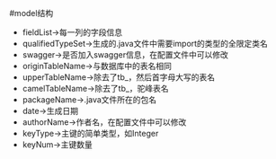 #model结构
- fieldList->每一列的字段信息
- qualifiedTypeSet->生成的.java文件中需要import的类型的全限定类名
- swagger->是否加入swagger信息，在配置文件中可以修改
- originTableName->与数据库中的表名相同
- upperTableName->除去了tb_，然后首字母大写的表名
- camelTableName->除去了tb_，驼峰表名
- packageName->.java文件所在的包名
- date->生成日期
- authorName->作者名，在配置文件中可以修改
- keyType->主键的简单类型，如Integer
- keyNum->主键数量
